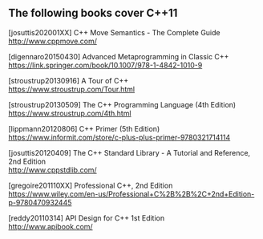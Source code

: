 The following books cover C++11
-------------------------------

[josuttis202001XX] C++ Move Semantics - The Complete Guide<br>
  http://www.cppmove.com/
  
[digennaro20150430] Advanced Metaprogramming in Classic C++<br>
  https://link.springer.com/book/10.1007/978-1-4842-1010-9
  
[stroustrup20130916] A Tour of C++<br>
  https://www.stroustrup.com/Tour.html
  
[stroustrup20130509] The C++ Programming Language (4th Edition)<br>
  https://www.stroustrup.com/4th.html

[lippmann20120806] C++ Primer (5th Edition)<br>
  https://www.informit.com/store/c-plus-plus-primer-9780321714114
  
[josuttis20120409] The C++ Standard Library - A Tutorial and Reference, 2nd Edition<br>
  http://www.cppstdlib.com/

[gregoire201110XX] Professional C++, 2nd Edition<br>
  https://www.wiley.com/en-us/Professional+C%2B%2B%2C+2nd+Edition-p-9780470932445

[reddy20110314] API Design for C++ 1st Edition<br>
  http://www.apibook.com/
